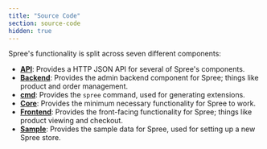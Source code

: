```yaml
---
title: "Source Code"
section: source-code
hidden: true
---
```


Spree's functionality is split across seven different components:

* [**API**](https://api.spreecommerce.org): Provides a HTTP JSON API for several of Spree's components.
* [**Backend**](https://github.com/spree/spree/tree/master/backend): Provides the admin backend component for Spree;
  things like product and order management.
* [**cmd**](https://github.com/spree/spree/tree/master/cmd): Provides the `spree` command, used for generating extensions.
* [**Core**](https://github.com/spree/spree/tree/master/core): Provides the minimum necessary functionality for Spree
  to work.
* [**Frontend**](https://github.com/spree/spree/tree/master/frontend): Provides the front-facing functionality for
  Spree; things like product viewing and checkout.
* [**Sample**](https://github.com/spree/spree/tree/master/sample): Provides the sample data for Spree, used for
  setting up a new Spree store.
